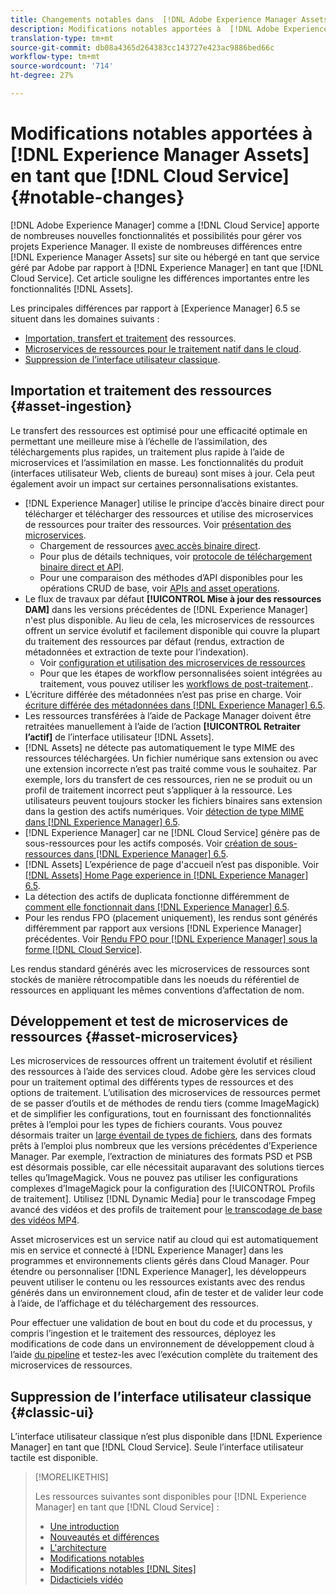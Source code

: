 ```yaml
---
title: Changements notables dans  [!DNL Adobe Experience Manager Assets] en tant que  [!DNL Cloud Service]
description: Modifications notables apportées à  [!DNL Adobe Experience Manager Assets] in [!DNL Experience Manager] as a [!DNL Cloud Service] par rapport à [ !DNL Adobe Experience Manager 6.5.
translation-type: tm+mt
source-git-commit: db08a4365d264383cc143727e423ac9886bed66c
workflow-type: tm+mt
source-wordcount: '714'
ht-degree: 27%

---
```



# Modifications notables apportées à [!DNL Experience Manager Assets] en tant que [!DNL Cloud Service] {#notable-changes}

[!DNL Adobe Experience Manager] comme a  [!DNL Cloud Service] apporte de nombreuses nouvelles fonctionnalités et possibilités pour gérer vos projets Experience Manager. Il existe de nombreuses différences entre [!DNL Experience Manager Assets] sur site ou hébergé en tant que service géré par Adobe par rapport à [!DNL Experience Manager] en tant que [!DNL Cloud Service]. Cet article souligne les différences importantes entre les fonctionnalités [!DNL Assets].

Les principales différences par rapport à [Experience Manager] 6.5 se situent dans les domaines suivants :

* [Importation, transfert et traitement](#asset-ingestion) des ressources.
* [Microservices de ressources pour le traitement natif dans le cloud](#asset-microservices).
* [Suppression de l’interface utilisateur classique](#classic-ui).

## Importation et traitement des ressources {#asset-ingestion}

Le transfert des ressources est optimisé pour une efficacité optimale en permettant une meilleure mise à l’échelle de l’assimilation, des téléchargements plus rapides, un traitement plus rapide à l’aide de microservices et l’assimilation en masse. Les fonctionnalités du produit (interfaces utilisateur Web, clients de bureau) sont mises à jour. Cela peut également avoir un impact sur certaines personnalisations existantes.

* [!DNL Experience Manager] utilise le principe d’accès binaire direct pour télécharger et télécharger des ressources et utilise des microservices de ressources pour traiter des ressources. Voir [présentation des microservices](/help/assets/asset-microservices-overview.md).
   * Chargement de ressources [avec accès binaire direct](/help/assets/asset-microservices-overview.md#asset-upload-with-direct-binary-access).
   * Pour plus de détails techniques, voir [protocole de téléchargement binaire direct et API](/help/assets/developer-reference-material-apis.md#upload-binary).
   * Pour une comparaison des méthodes d’API disponibles pour les opérations CRUD de base, voir [APIs and asset operations](/help/assets/developer-reference-material-apis.md#use-cases-and-apis).
* Le flux de travaux par défaut **[!UICONTROL Mise à jour des ressources DAM]** dans les versions précédentes de [!DNL Experience Manager] n&#39;est plus disponible. Au lieu de cela, les microservices de ressources offrent un service évolutif et facilement disponible qui couvre la plupart du traitement des ressources par défaut (rendus, extraction de métadonnées et extraction de texte pour l’indexation).
   * Voir [configuration et utilisation des microservices de ressources](/help/assets/asset-microservices-configure-and-use.md)
   * Pour que les étapes de workflow personnalisées soient intégrées au traitement, vous pouvez utiliser les [workflows de post-traitement](/help/assets/asset-microservices-configure-and-use.md#post-processing-workflows)..
* L’écriture différée des métadonnées n’est pas prise en charge. Voir [écriture différée des métadonnées dans [!DNL Experience Manager] 6.5](https://experienceleague.adobe.com/docs/experience-manager-65/assets/administer/xmp-writeback.html).
* Les ressources transférées à l’aide de Package Manager doivent être retraitées manuellement à l’aide de l’action **[!UICONTROL Retraiter l’actif]** de l’interface utilisateur [!DNL Assets].
* [!DNL Assets] ne détecte pas automatiquement le type MIME des ressources téléchargées. Un fichier numérique sans extension ou avec une extension incorrecte n’est pas traité comme vous le souhaitez. Par exemple, lors du transfert de ces ressources, rien ne se produit ou un profil de traitement incorrect peut s’appliquer à la ressource. Les utilisateurs peuvent toujours stocker les fichiers binaires sans extension dans la gestion des actifs numériques. Voir [détection de type MIME dans [!DNL Experience Manager] 6.5](https://experienceleague.adobe.com/docs/experience-manager-65/assets/administer/detect-asset-mime-type-with-tika.html).
* [!DNL Experience Manager] car ne  [!DNL Cloud Service] génère pas de sous-ressources pour les actifs composés. Voir [création de sous-ressources dans  [!DNL Experience Manager] 6.5](https://experienceleague.adobe.com/docs/experience-manager-65/assets/managing/managing-linked-subassets.html#generate-subassets).
* [!DNL Assets] L’expérience de page d&#39;accueil n’est pas disponible. Voir [[!DNL Assets] Home Page experience in [!DNL Experience Manager] 6.5](https://experienceleague.adobe.com/docs/experience-manager-65/assets/using/assets-home-page.html).
* La détection des actifs de duplicata fonctionne différemment de [comment elle fonctionnait dans [!DNL Experience Manager] 6.5](https://experienceleague.adobe.com/docs/experience-manager-65/assets/managing/duplicate-detection.html).
* Pour les rendus FPO (placement uniquement), les rendus sont générés différemment par rapport aux versions [!DNL Experience Manager] précédentes. Voir [Rendu FPO pour [!DNL Experience Manager] sous la forme  [!DNL Cloud Service]](https://helpx.adobe.com/enterprise/admin-guide.html/enterprise/using/configure-aem-assets-for-asset-link.ug.html).

Les rendus standard générés avec les microservices de ressources sont stockés de manière rétrocompatible dans les noeuds du référentiel de ressources en appliquant les mêmes conventions d’affectation de nom.

## Développement et test de microservices de ressources {#asset-microservices}

Les microservices de ressources offrent un traitement évolutif et résilient des ressources à l’aide des services cloud. Adobe gère les services cloud pour un traitement optimal des différents types de ressources et des options de traitement. L’utilisation des microservices de ressources permet de se passer d’outils et de méthodes de rendu tiers (comme ImageMagick) et de simplifier les configurations, tout en fournissant des fonctionnalités prêtes à l’emploi pour les types de fichiers courants. Vous pouvez désormais traiter un [large éventail de types de fichiers](/help/assets/file-format-support.md), dans des formats prêts à l’emploi plus nombreux que les versions précédentes d’Experience Manager. Par exemple, l’extraction de miniatures des formats PSD et PSB est désormais possible, car elle nécessitait auparavant des solutions tierces telles qu’ImageMagick. Vous ne pouvez pas utiliser les configurations complexes d’ImageMagick pour la configuration des [!UICONTROL Profils de traitement]. Utilisez [!DNL Dynamic Media] pour le transcodage Fmpeg avancé des vidéos et des profils de traitement pour [le transcodage de base des vidéos MP4](/help/assets/manage-video-assets.md#transcode-video).

Asset microservices est un service natif au cloud qui est automatiquement mis en service et connecté à [!DNL Experience Manager] dans les programmes et environnements clients gérés dans Cloud Manager. Pour étendre ou personnaliser [!DNL Experience Manager], les développeurs peuvent utiliser le contenu ou les ressources existants avec des rendus générés dans un environnement cloud, afin de tester et de valider leur code à l’aide, de l’affichage et du téléchargement des ressources.

Pour effectuer une validation de bout en bout du code et du processus, y compris l’ingestion et le traitement des ressources, déployez les modifications de code dans un environnement de développement cloud à l’aide [du pipeline](/help/implementing/cloud-manager/configure-pipeline.md) et testez-les avec l’exécution complète du traitement des microservices de ressources.

## Suppression de l’interface utilisateur classique {#classic-ui}

L’interface utilisateur classique n’est plus disponible dans [!DNL Experience Manager] en tant que [!DNL Cloud Service]. Seule l’interface utilisateur tactile est disponible.

>[!MORELIKETHIS]
>
>Les ressources suivantes sont disponibles pour [!DNL Experience Manager] en tant que [!DNL Cloud Service] :
>
>* [Une introduction](/help/overview/introduction.md)
>* [Nouveautés et différences](/help/overview/what-is-new-and-different.md)
>* [L&#39;architecture](/help/core-concepts/architecture.md)
>* [Modifications notables](/help/release-notes/aem-cloud-changes.md)
>* [Modifications notables [!DNL Sites]](/help/sites-cloud/sites-cloud-changes.md)
>* [Didacticiels vidéo](https://experienceleague.adobe.com/docs/experience-manager-learn/cloud-service/overview.html?lang=fr)

